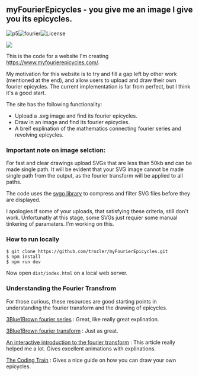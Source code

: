 ## myFourierEpicycles - you give me an image I give you its epicycles.

![p5][1]![fourier][2]![License][3]

[1]: https://img.shields.io/badge/-p5.js-%23ed225d
[2]: https://img.shields.io/badge/-fourier-blue
[3]: https://img.shields.io/badge/license-MIT-orange

![](promo/epicycles.gif)

This is the code for a website I'm creating https://www.myfourierepicycles.com/.

My motivation for this website is to try and fill a gap left by other work (mentioned at the end), and allow users to upload and draw their own fourier epicycles. The current implementation is far from perfect, but I think it's a good start.

The site has the following functionality:

- Upload a .svg image and find its fourier epicycles.
- Draw in an image and find its fourier epicycles.
- A breif explination of the mathematics connecting fourier series and revolving epicycles.

### Important note on image selction:

For fast and clear drawings upload SVGs that are less than 50kb and can be made single path. It will be evident that your SVG image cannot be made single path from the output, as the fourier transform will be applied to all paths.

The code uses the [svgo library](https://github.com/svg/svgo) to compress and filter SVG files before they are displayed.

I apologies if some of your uploads, that satisfying these criteria, still don't work. Unfortunatly at this stage, some SVGs just requier some manual tinkering of paramaters. I'm working on this.

### How to run locally

```
$ git clone https://github.com/trozler/myFourierEpicycles.git
$ npm install
$ npm run dev
```

Now open `dist/index.html` on a local web server.

### Understanding the Fourier Transfrom

For those curious, these resources are good starting points in understanding the fourier transform and the drawing of epicycles.

[3Blue1Brown fourier series](https://www.youtube.com/watch?v=r6sGWTCMz2k) : Great, like really great explination.

[3Blue1Brown fourier transform](https://www.youtube.com/watch?v=spUNpyF58BY) : Just as great.

[An interactive introduction to the fourier transform](http://www.jezzamon.com/fourier/index.html) :
This article really helped me a lot. Gives excellent animations with explinations.

[The Coding Train](https://www.youtube.com/watch?v=MY4luNgGfms) : Gives a nice guide on how you can draw your own epicycles.
